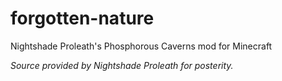 # forgotten-nature
Nightshade Proleath's Phosphorous Caverns mod for Minecraft

_Source provided by Nightshade Proleath for posterity._
